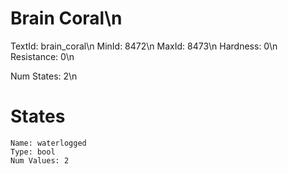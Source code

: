 # Brain Coral\n
TextId: brain_coral\n
MinId: 8472\n
MaxId: 8473\n
Hardness: 0\n
Resistance: 0\n

Num States: 2\n
# States
```
Name: waterlogged
Type: bool
Num Values: 2
```